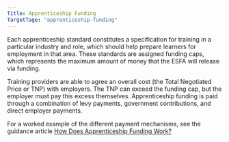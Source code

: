 ```yaml
---
Title: Apprenticeship Funding
TargetTage: "apprenticeship-funding"
---
```


Each apprenticeship standard constitutes a specification for training in a particular industry and role, which should help prepare learners for employment in that area. These standards are assigned funding caps, which represents the maximum amount of money that the ESFA will release via funding.

Training providers are able to agree an overall cost (the Total Negotiated Price or TNP) with employers. The TNP can exceed the funding cap, but the employer must pay this excess themselves. Apprenticeship funding is paid through a combination of levy payments, government contributions, and direct employer payments.

For a worked example of the different payment mechanisms, see the guidance article [How Does Apprenticeship Funding Work?](/posts/how-does-apprenticeship-funding-work/)